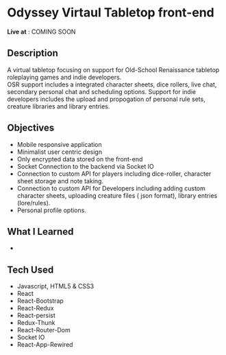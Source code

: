 # Odyssey Virtaul Tabletop front-end  

**Live at** : COMING SOON

## Description  
A virtual tabletop focusing on support for Old-School Renaissance tabletop roleplaying games and indie developers.  
OSR support includes a integrated character sheets, dice rollers, live chat, secondary personal chat and scheduling options.
Support for indie developers includes the upload and propogation of personal rule sets, creature libraries and library entries.
## Objectives  
- Mobile responsive application
- Minimalist user centric design
- Only encrypted data stored on the front-end
- Socket Connection to the backend via Socket IO
- Connection to custom API for players including dice-roller, character sheet storage and note taking.
- Connection to custom API for Developers including adding custom character sheets, uploading creature files ( json format), library entries (lore/rules).
- Personal profile options.
## What I Learned
- 

## Tech Used  
- Javascript, HTML5 & CSS3
- React
- React-Bootstrap
- React-Redux
- React-persist
- Redux-Thunk
- React-Router-Dom
- Socket IO
- React-App-Rewired
